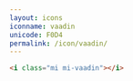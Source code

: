 ```yaml
---
layout: icons
iconname: vaadin
unicode: F0D4
permalink: /icon/vaadin/
---
```


``` html
<i class="mi mi-vaadin"></i>
```
